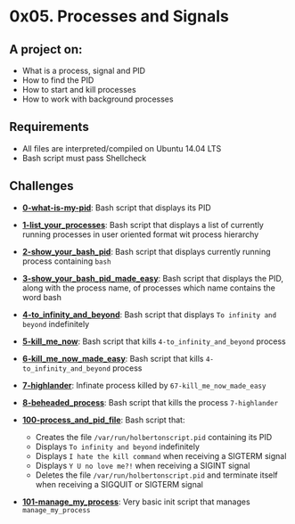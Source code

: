 # 0x05. Processes and Signals

## A project on:
- What is a process, signal and PID
- How to find the PID
- How to start and kill processes
- How to work with background processes

## Requirements
- All  files are interpreted/compiled on Ubuntu 14.04 LTS
- Bash script must pass Shellcheck

## Challenges
- **[0-what-is-my-pid](0-what-is-my-pid)**: Bash script that displays its PID
- **[1-list_your_processes](1-list_your_processes)**: Bash script that displays a list of currently running processes in user oriented format wit process hierarchy
- **[2-show_your_bash_pid](2-show_your_bash_pid)**: Bash script that displays currently running process containing `bash`
- **[3-show_your_bash_pid_made_easy](3-show_your_bash_pid_made_easy)**: Bash script that displays the PID, along with the process name, of processes which name contains the word bash
- **[4-to_infinity_and_beyond](4-to_infinity_and_beyond)**: Bash script that displays `To infinity and beyond` indefinitely
- **[5-kill_me_now](5-kill_me_now)**: Bash script that kills `4-to_infinity_and_beyond` process
- **[6-kill_me_now_made_easy](6-kill_me_now_made_easy)**: Bash script that kills `4-to_infinity_and_beyond` process
- **[7-highlander](7-highlander)**: Infinate process killed by `67-kill_me_now_made_easy`
- **[8-beheaded_process](8-beheaded_process)**: Bash script that kills the process `7-highlander`
- **[100-process_and_pid_file](100-process_and_pid_file)**: Bash script that:

	- Creates the file `/var/run/holbertonscript.pid` containing its PID
	- Displays `To infinity and beyond` indefinitely
	- Displays `I hate the kill command` when receiving a SIGTERM signal
	- Displays `Y U no love me?!` when receiving a SIGINT signal
	- Deletes the file `/var/run/holbertonscript.pid` and terminate itself when receiving a SIGQUIT or SIGTERM signal

- **[101-manage_my_process](101-manage_my_process)**: Very basic init script that manages `manage_my_process`
